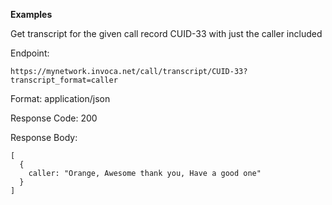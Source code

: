 **Examples**

Get transcript for the given call record <span
class="title-ref">CUID-33</span> with just the caller included

Endpoint:

`https://mynetwork.invoca.net/call/transcript/CUID-33?transcript_format=caller`

Format: application/json

Response Code: 200

Response Body:

    [
      {
        caller: "Orange, Awesome thank you, Have a good one"
      }
    ]
